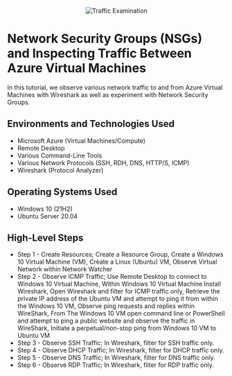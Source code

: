 <p align="center">
<img src="https://i.imgur.com/Ua7udoS.png" alt="Traffic Examination"/>
</p>

<h1>Network Security Groups (NSGs) and Inspecting Traffic Between Azure Virtual Machines</h1>
In this tutorial, we observe various network traffic to and from Azure Virtual Machines with Wireshark as well as experiment with Network Security Groups. <br />


<h2>Environments and Technologies Used</h2>

- Microsoft Azure (Virtual Machines/Compute)
- Remote Desktop
- Various Command-Line Tools
- Various Network Protocols (SSH, RDH, DNS, HTTP/S, ICMP)
- Wireshark (Protocol Analyzer)

<h2>Operating Systems Used </h2>

- Windows 10 (21H2)
- Ubuntu Server 20.04

<h2>High-Level Steps</h2>

- Step 1 - Create Resources; Create a Resource Group, Create a Windows 10 Virtual Machine (VM), Create a Linux (Ubuntu) VM, Observe Virtual Network within Network Watcher
- Step 2 - Observe ICMP Traffic; Use Remote Desktop to connect to Windows 10 Virtual Machine, Within Windows 10 Virtual Machine Install Wireshark, Open Wireshark and filter for ICMP traffic only,
Retrieve the private IP address of the Ubuntu VM and attempt to ping it from within the Windows 10 VM, Observe ping requests and replies within WireShark, From The Windows 10 VM open command line or PowerShell and attempt to ping a public website and observe the traffic in WireShark, Initiate a perpetual/non-stop ping from Windows 10 VM to Ubuntu VM
- Step 3 - Observe SSH Traffic; In Wireshark, filter for SSH traffic only.
- Step 4 - Observe DHCP Traffic; In Wireshark, filter for DHCP traffic only.
- Step 5 - Observe DNS Traffic; In Wireshark, filter for DNS traffic only.
- Step 6 - Observe RDP Traffic; In Wireshark, filter for RDP traffic only.


